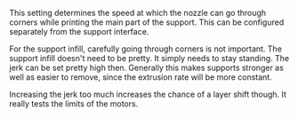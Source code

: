 This setting determines the speed at which the nozzle can go through corners while printing the main part of the support. This can be configured separately from the support interface.

For the support infill, carefully going through corners is not important. The support infill doesn't need to be pretty. It simply needs to stay standing. The jerk can be set pretty high then. Generally this makes supports stronger as well as easier to remove, since the extrusion rate will be more constant.

Increasing the jerk too much increases the chance of a layer shift though. It really tests the limits of the motors.